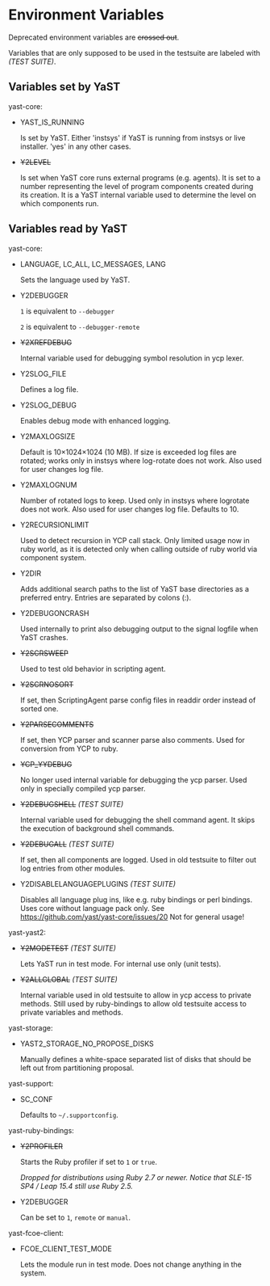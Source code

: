 # Environment Variables

Deprecated environment variables are ~~crossed out~~.

Variables that are only supposed to be used in the testsuite are labeled with
*(TEST SUITE)*.

## Variables set by YaST

yast-core:

- YAST_IS_RUNNING

  Is set by YaST. Either 'instsys' if YaST is
  running from instsys or live installer. 'yes' in any other cases.

- ~~Y2LEVEL~~

  Is set when YaST core runs external programs
  (e.g. agents). It is set to a number representing the level of program
  components created during its creation. It is a YaST internal variable used
  to determine the level on which components run.

## Variables read by YaST

yast-core:

- LANGUAGE, LC_ALL, LC_MESSAGES, LANG

  Sets the language used by YaST.

- Y2DEBUGGER

  `1` is equivalent to `--debugger`

  `2` is equivalent to `--debugger-remote`

- ~~Y2XREFDEBUG~~

  Internal variable used for debugging symbol resolution in ycp
  lexer.

- Y2SLOG_FILE

  Defines a log file.

- Y2SLOG_DEBUG

  Enables debug mode with enhanced logging.

- Y2MAXLOGSIZE

  Default is 10×1024×1024 (10 MB). If size is exceeded log files
  are rotated; works only in instsys where log-rotate does not work. Also used
  for user changes log file.

- Y2MAXLOGNUM

  Number of rotated logs to keep. Used only in instsys where logrotate does
  not work. Also used for user changes log file. Defaults to 10.

- Y2RECURSIONLIMIT

  Used to detect recursion in YCP call stack. Only limited
  usage now in ruby world, as it is detected only when calling outside of ruby
  world via component system.

- Y2DIR

  Adds additional search paths to the list of YaST base directories as a
  preferred entry. Entries are separated by colons (:).
  
- Y2DEBUGONCRASH

  Used internally to print also debugging output to the signal logfile when
  YaST crashes.

- ~~Y2SCRSWEEP~~

  Used to test old behavior in scripting agent.

- ~~Y2SCRNOSORT~~

  If set, then ScriptingAgent parse config files in readdir order instead of
  sorted one.

- ~~Y2PARSECOMMENTS~~

  If set, then YCP parser and scanner parse also comments. Used for conversion
  from YCP to ruby.

- ~~YCP_YYDEBUG~~

  No longer used internal variable for debugging the ycp 
  parser. Used only in specially compiled ycp parser.

- ~~Y2DEBUGSHELL~~ *(TEST SUITE)*

  Internal variable used for debugging the shell command agent. It skips the
  execution of background shell commands.

- ~~Y2DEBUGALL~~ *(TEST SUITE)*

  If set, then all components are
  logged. Used in old testsuite to filter out log entries from other modules.

- Y2DISABLELANGUAGEPLUGINS *(TEST SUITE)*

  Disables all language plug ins, like e.g. ruby bindings or perl
  bindings. Uses core without language pack only. See
  https://github.com/yast/yast-core/issues/20
  Not for general usage!

yast-yast2:

- ~~Y2MODETEST~~ *(TEST SUITE)*

  Lets YaST run in test mode. For internal use only (unit tests).

- ~~Y2ALLGLOBAL~~ *(TEST SUITE)*

  Internal variable used in old testsuite to allow in ycp access to private
  methods. Still used by ruby-bindings to allow old testsuite access to
  private variables and methods.

yast-storage:

- YAST2_STORAGE_NO_PROPOSE_DISKS

  Manually defines a white-space separated list of disks that should be left
  out from partitioning proposal.

yast-support:

- SC_CONF

  Defaults to `~/.supportconfig`.

yast-ruby-bindings:

- ~~Y2PROFILER~~

  Starts the Ruby profiler if set to `1` or `true`.

  _Dropped for distributions using Ruby 2.7 or newer.
  Notice that SLE-15 SP4 / Leap 15.4 still use Ruby 2.5._

- Y2DEBUGGER

  Can be set to `1`, `remote` or `manual`.

yast-fcoe-client:

- FCOE_CLIENT_TEST_MODE

  Lets the module run in test mode. Does not change anything in the system.
